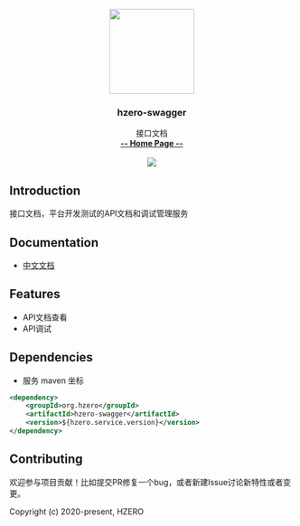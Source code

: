 <p align="center">
    <img src="https://file.open.hand-china.com/hsop-image/doc_classify/0/fed03e0fcb9d4a408d5be052fced12d1/hzero.png" width="150">
    <h3><p style="text-align:center">hzero-swagger</p></h3>
    <p align="center">
        接口文档
        <br>
        <a href="http://open.hand-china.com/document-center/doc/application/10032/10155?doc_id=4842"><strong>-- Home Page --</strong></a>
        <br>
        <br>
         <a href="http://www.apache.org/licenses/LICENSE-2.0">
             <img src="https://img.shields.io/github/license/alibaba/arthas.svg" >
         </a>
    </p>    
</p>

## Introduction
接口文档，平台开发测试的API文档和调试管理服务

## Documentation
- [中文文档](http://open.hand-china.com/document-center/doc/application/10032/10155?doc_id=4842)


## Features
- API文档查看
- API调试

## Dependencies

* 服务 maven 坐标

```xml
<dependency>
    <groupId>org.hzero</groupId>
    <artifactId>hzero-swagger</artifactId>
    <version>${hzero.service.version}</version>
</dependency>
```

## Contributing

欢迎参与项目贡献！比如提交PR修复一个bug，或者新建Issue讨论新特性或者变更。

Copyright (c) 2020-present, HZERO
